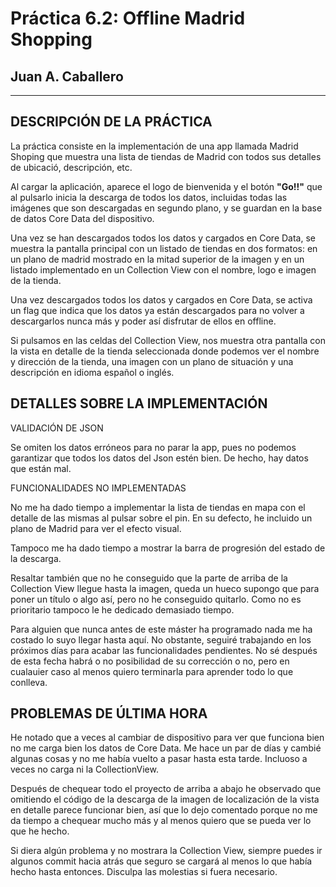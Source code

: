 # Práctica 6.2: Offline Madrid Shopping
## Juan A. Caballero
-----------------------------------------------

DESCRIPCIÓN DE LA PRÁCTICA
-----------------------------------------------
La práctica consiste en la implementación de una app llamada Madrid Shoping que muestra una lista de tiendas de Madrid con todos sus detalles de ubicació, descripción, etc. 

Al cargar la aplicación, aparece el logo de bienvenida y el botón **"Go!!"** que al pulsarlo inicia la descarga de todos los datos, incluidas todas las imágenes que son descargadas en segundo plano, y se guardan en la base de datos Core Data del dispositivo.

Una vez se han descargados todos los datos y cargados en Core Data, se muestra la pantalla principal con un listado de tiendas en dos formatos: en un plano de madrid mostrado en la mitad superior de la imagen y en un listado implementado en un Collection View con el nombre, logo e imagen de la tienda. 

Una vez descargados todos los datos y cargados en Core Data, se activa un flag que indica que los datos ya están descargados para no volver a descargarlos nunca más y poder así disfrutar de ellos en offline. 

Si pulsamos en las celdas del Collection View, nos muestra otra pantalla con la vista en detalle de la tienda seleccionada donde podemos ver el nombre y dirección de la tienda, una imagen con un plano de situación y una descripción en idioma español o inglés. 



DETALLES SOBRE LA IMPLEMENTACIÓN
-----------------------------------------------

VALIDACIÓN DE JSON

Se omiten los datos erróneos para no parar la app, pues no podemos garantizar que todos los datos del Json estén bien. De hecho, hay datos que están mal.


FUNCIONALIDADES NO IMPLEMENTADAS

No me ha dado tiempo a implementar la lista de tiendas en mapa con el detalle de las mismas al pulsar sobre el pin. En su defecto, he incluido un plano de Madrid para ver el efecto visual. 

Tampoco me ha dado tiempo a mostrar la barra de progresión del estado de la descarga. 

Resaltar también que no he conseguido que la parte de arriba de la Collection View llegue hasta la imagen, queda un hueco supongo que para poner un título o algo así, pero no he conseguido quitarlo. Como no es prioritario tampoco le he dedicado demasiado tiempo.

Para alguien que nunca antes de este máster ha programado nada me ha costado lo suyo llegar hasta aquí. No obstante, seguiré trabajando en los próximos días para acabar las funcionalidades pendientes. No sé después de esta fecha habrá o no posibilidad de su corrección o no, pero en cualauier caso al menos quiero terminarla para aprender todo lo que conlleva.  

PROBLEMAS DE ÚLTIMA HORA
-----------------------------------------------

He notado que a veces al cambiar de dispositivo para ver que funciona bien no me carga bien los datos de Core Data. Me hace un par de días y cambié algunas cosas y no me había vuelto a pasar hasta esta tarde. Incluoso a veces no carga ni la CollectionView.

Después de chequear todo el proyecto de arriba a abajo he observado que omitiendo el código de la descarga de la imagen de localización de la vista en detalle parece funcionar bien, así que lo dejo comentado porque no me da tiempo a chequear mucho más y al menos quiero que se pueda ver lo que he hecho. 

Si diera algún problema y no mostrara la Collection View, siempre puedes ir algunos commit hacia atrás que seguro se cargará al menos lo que había hecho hasta entonces. Disculpa las molestias si fuera necesario.







